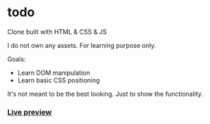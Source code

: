 # todo
Clone built with HTML &amp; CSS & JS

I do not own any assets. For learning purpose only.

Goals:
- Learn DOM manipulation
- Learn basic CSS positioning

It's not meant to be the best looking. Just to show the functionality.

### [Live preview](https://taseerahmad.github.io/todo/) 
